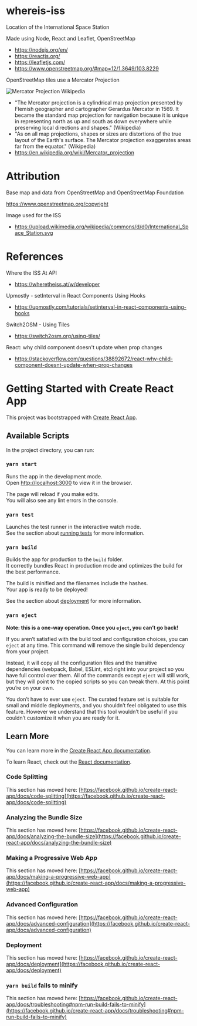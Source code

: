 # whereis-iss

Location of the International Space Station

Made using Node, React and Leaflet, OpenStreetMap

- https://nodejs.org/en/
- https://reactjs.org/
- https://leafletjs.com/
- https://www.openstreetmap.org/#map=12/1.3649/103.8229

OpenStreetMap tiles use a Mercator Projection

![Mercator Projection Wikipedia](https://upload.wikimedia.org/wikipedia/commons/thumb/7/73/Mercator_projection_Square.JPG/600px-Mercator_projection_Square.JPG)

- "The Mercator projection is a cylindrical map projection presented by Flemish geographer and cartographer Gerardus Mercator in 1569. It became the standard map projection for navigation because it is unique in representing north as up and south as down everywhere while preserving local directions and shapes." (Wikipedia)
- "As on all map projections, shapes or sizes are distortions of the true layout of the Earth's surface. The Mercator projection exaggerates areas far from the equator." (Wikipedia)
- https://en.wikipedia.org/wiki/Mercator_projection

# Attribution

Base map and data from OpenStreetMap and OpenStreetMap Foundation

https://www.openstreetmap.org/copyright

Image used for the ISS

- https://upload.wikimedia.org/wikipedia/commons/d/d0/International_Space_Station.svg

# References

Where the ISS At API

- https://wheretheiss.at/w/developer

Upmostly - setInterval in React Components Using Hooks

- https://upmostly.com/tutorials/setinterval-in-react-components-using-hooks

Switch2OSM - Using Tiles

- https://switch2osm.org/using-tiles/

React: why child component doesn't update when prop changes

- https://stackoverflow.com/questions/38892672/react-why-child-component-doesnt-update-when-prop-changes

# Getting Started with Create React App

This project was bootstrapped with [Create React App](https://github.com/facebook/create-react-app).

## Available Scripts

In the project directory, you can run:

### `yarn start`

Runs the app in the development mode.\
Open [http://localhost:3000](http://localhost:3000) to view it in the browser.

The page will reload if you make edits.\
You will also see any lint errors in the console.

### `yarn test`

Launches the test runner in the interactive watch mode.\
See the section about [running tests](https://facebook.github.io/create-react-app/docs/running-tests) for more information.

### `yarn build`

Builds the app for production to the `build` folder.\
It correctly bundles React in production mode and optimizes the build for the best performance.

The build is minified and the filenames include the hashes.\
Your app is ready to be deployed!

See the section about [deployment](https://facebook.github.io/create-react-app/docs/deployment) for more information.

### `yarn eject`

**Note: this is a one-way operation. Once you `eject`, you can’t go back!**

If you aren’t satisfied with the build tool and configuration choices, you can `eject` at any time. This command will remove the single build dependency from your project.

Instead, it will copy all the configuration files and the transitive dependencies (webpack, Babel, ESLint, etc) right into your project so you have full control over them. All of the commands except `eject` will still work, but they will point to the copied scripts so you can tweak them. At this point you’re on your own.

You don’t have to ever use `eject`. The curated feature set is suitable for small and middle deployments, and you shouldn’t feel obligated to use this feature. However we understand that this tool wouldn’t be useful if you couldn’t customize it when you are ready for it.

## Learn More

You can learn more in the [Create React App documentation](https://facebook.github.io/create-react-app/docs/getting-started).

To learn React, check out the [React documentation](https://reactjs.org/).

### Code Splitting

This section has moved here: [https://facebook.github.io/create-react-app/docs/code-splitting](https://facebook.github.io/create-react-app/docs/code-splitting)

### Analyzing the Bundle Size

This section has moved here: [https://facebook.github.io/create-react-app/docs/analyzing-the-bundle-size](https://facebook.github.io/create-react-app/docs/analyzing-the-bundle-size)

### Making a Progressive Web App

This section has moved here: [https://facebook.github.io/create-react-app/docs/making-a-progressive-web-app](https://facebook.github.io/create-react-app/docs/making-a-progressive-web-app)

### Advanced Configuration

This section has moved here: [https://facebook.github.io/create-react-app/docs/advanced-configuration](https://facebook.github.io/create-react-app/docs/advanced-configuration)

### Deployment

This section has moved here: [https://facebook.github.io/create-react-app/docs/deployment](https://facebook.github.io/create-react-app/docs/deployment)

### `yarn build` fails to minify

This section has moved here: [https://facebook.github.io/create-react-app/docs/troubleshooting#npm-run-build-fails-to-minify](https://facebook.github.io/create-react-app/docs/troubleshooting#npm-run-build-fails-to-minify)
